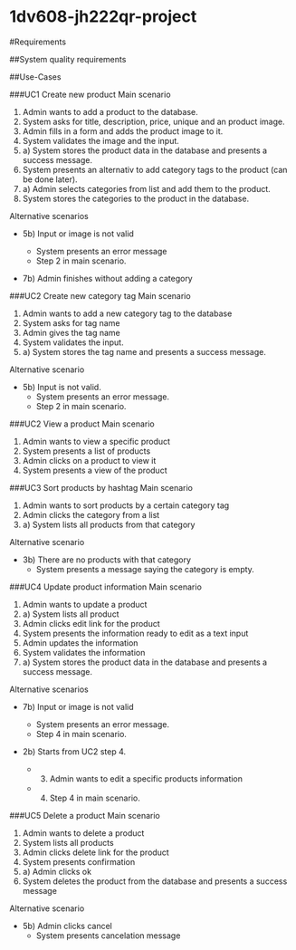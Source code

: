 1dv608-jh222qr-project
===========================

#Requirements

##System quality requirements
	


##Use-Cases

###UC1 Create new product
Main scenario

1. Admin wants to add a product to the database.
2. System asks for title, description, price, unique and an product image.
3. Admin fills in a form and adds the product image to it.
4. System validates the image and the input.
5. a) System stores the product data in the database and presents a success message.
6. System presents an alternativ to add category tags to the product (can be done later).
7. a) Admin selects categories from list and add them to the product.
8. System stores the categories to the product in the database.

Alternative scenarios

- 5b) Input or image is not valid
	- System presents an error message
	- Step 2 in main scenario.

- 7b) Admin finishes without adding a category

###UC2 Create new category tag
Main scenario

1. Admin wants to add a new category tag to the database
2. System asks for tag name
3. Admin gives the tag name
4. System validates the input.
5. a) System stores the tag name and presents a success message.

Alternative scenario

- 5b) Input is not valid.
	- System presents an error message.
	- Step 2 in main scenario.


###UC2 View a product
Main scenario

1. Admin wants to view a specific product
2. System presents a list of products
3. Admin clicks on a product to view it
4. System presents a view of the product

###UC3 Sort products by hashtag
Main scenario

1. Admin wants to sort products by a certain category tag
2. Admin clicks the category from a list
3. a) System lists all products from that category

Alternative scenario

- 3b) There are no products with that category
	- System presents a message saying the category is empty.

###UC4 Update product information
Main scenario

1. Admin wants to update a product
2. a) System lists all product
3. Admin clicks edit link for the product
4. System presents the information ready to edit as a text input
5. Admin updates the information
6. System validates the information
7. a) System stores the product data in the database and presents a success message.

Alternative scenarios

- 7b) Input or image is not valid
	- System presents an error message.
	- Step 4 in main scenario.

- 2b) Starts from UC2 step 4.
	- 3. Admin wants to edit a specific products information
	- 4. Step 4 in main scenario.

###UC5 Delete a product
Main scenario

1. Admin wants to delete a product
2. System lists all products
3. Admin clicks delete link for the product
4. System presents confirmation
5. a) Admin clicks ok
6. System deletes the product from the database and presents a success message

Alternative scenario

- 5b) Admin clicks cancel
	- System presents cancelation message
